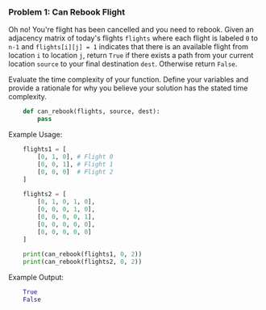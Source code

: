 ### Problem 1: Can Rebook Flight

Oh no! You're flight has been cancelled and you need to rebook. Given an adjacency matrix of today's flights `flights` where each flight is labeled `0` to `n-1` and `flights[i][j] = 1` indicates that there is an available flight from location `i` to location `j`, return `True` if there exists a path from your current location `source` to your final destination `dest`. Otherwise return `False`.

Evaluate the time complexity of your function. Define your variables and provide a rationale for why you believe your solution has the stated time complexity.
```python
    def can_rebook(flights, source, dest):
        pass
```

Example Usage:
```python
    flights1 = [
        [0, 1, 0], # Flight 0
        [0, 0, 1], # Flight 1
        [0, 0, 0]  # Flight 2
    ]
    
    flights2 = [
        [0, 1, 0, 1, 0],
        [0, 0, 0, 1, 0],
        [0, 0, 0, 0, 1],
        [0, 0, 0, 0, 0],
        [0, 0, 0, 0, 0]
    ]
    
    print(can_rebook(flights1, 0, 2))
    print(can_rebook(flights2, 0, 2)) 
```  

Example Output:
```python
    True
    False
```